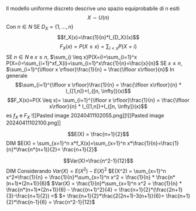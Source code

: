 Il modello uniforme discreto descrive uno spazio equiprobabile di n esiti
$$X\sim U(n)$$
Con $n\in N$ SE $D_X = \{1, …, n\}$
$$f_X(x)=\frac{1}{n}*I_{D_X}(x)$$
$$F_X(x)=P(X \leq x) = \sum_{i <x}P(X=i)$$
SE $n\in N$ e $x \leq n$, $\sum_{i \leq x}P(X=i)=\sum_{i=1}^x P(X=i)=\sum_{i=1}^xf_X(i)=\sum_{i=1}^x\frac{1}{n}=\frac{x}{n}$ 
SE $x \leq n$, $\sum_{i=1}^{\lfloor x \rfloor}\frac{1}{n} = \frac{\lfloor x\rfloor}{n}$
In generale 
$$\sum_{i=1}^{\lfloor x \rfloor}\frac{1}{n} = \frac{\lfloor x\rfloor}{n} * I_{[1,n]}+I_{[n, \infty]}(x)$$
$$F_X(x)=P(X \leq x)= \sum_{i=1}^{\lfloor x \rfloor}\frac{1}{n} = \frac{\lfloor x\rfloor}{n} * I_{[1,n]}+I_{[n, \infty]}(x)$$
es $f_X$ e $F_X$
![[Pasted image 20240411102055.png]]![[Pasted image 20240411102100.png]]

$$E(X) = \frac{n+1}{2}$$
DIM
$E(X) = \sum_{x=1}^n x*f_X(x)=\sum_{x=1}^n x*\frac{1}{n}=\frac{1}{n}*\frac{n*(n+1)}{2}= \frac{n+1}{2}$

$$Var(X)=\frac{n^2-1}{12}$$
DIM
Considerando $Var(X) = E(X^2) - E(X)^2$
$E(X^2) = \sum_{x=1}^n x^2*\frac{1}{n} = \frac{1}{n}*\sum_{x=1}^n x^2 = \frac{1}{n} * \frac{n*(n+1)*(2n+1)}{6}$
$Var(X) = \frac{1}{n}*\sum_{x=1}^n x^2 = \frac{1}{n} * \frac{n*(n+1)*(2n+1)}{6} - \frac{(n+1)^2}{4} =  \frac{n+1}{2}*(\frac{2n+1}{3}-\frac{n+1}{2}) =$
$= \frac{n+1}{2}*\frac{2(2n+1)-3(n+1)}{6}= \frac{n+1}{2}*\frac{n-1}{6} = \frac{n^2-1}{12}$

